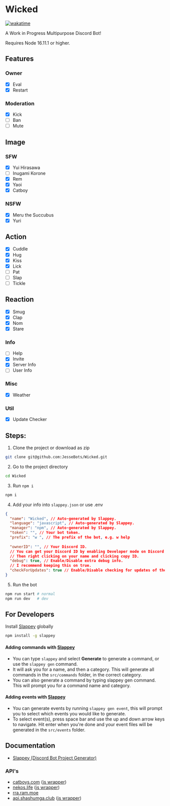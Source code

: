 # Wicked
[![wakatime](https://wakatime.com/badge/user/aee8792f-d01d-4fab-89d4-0b326512d9b2/project/c9187bb9-3a4b-402d-a309-0b33705436d1.svg)](https://wakatime.com/badge/user/aee8792f-d01d-4fab-89d4-0b326512d9b2/project/c9187bb9-3a4b-402d-a309-0b33705436d1)

A Work in Progress Multipurpose Discord Bot!

Requires Node 16.11.1 or higher.

## Features

### Owner
- [X] Eval
- [X] Restart

### Moderation
- [X] Kick
- [ ] Ban
- [ ] Mute

## Image
### SFW
- [X] Yui Hirasawa
- [ ] Inugami Korone
- [X] Rem
- [X] Yaoi
- [X] Catboy

### NSFW
- [X] Meru the Succubus
- [X] Yuri

## Action
- [X] Cuddle
- [X] Hug
- [X] Kiss
- [X] Lick
- [ ] Pat
- [ ] Slap
- [ ] Tickle

## Reaction
- [X] Smug
- [X] Clap
- [X] Nom
- [X] Stare

### Info
- [ ] Help
- [X] Invite
- [X] Server Info
- [ ] User Info

### Misc
- [X] Weather

### Util
- [X] Update Checker


## Steps:
1. Clone the project or download as zip
```bash
git clone git@github.com:JesseBots/Wicked.git
```

2. Go to the project directory
```bash
cd Wicked
```

3. Run `npm i`
```bash
npm i
```

4. Add your info into `slappey.json` or use .env
```json
{
  "name": "Wicked", // Auto-generated by Slappey.
  "language": "javascript", // Auto-generated by Slappey.
  "manager": "npm", // Auto-generated by Slappey.
  "token": "", // Your bot token.
  "prefix": "w ", // The prefix of the bot, e.g. w help
  
  "ownerID": "", // Your Discord ID.
  // You can get your Discord ID by enabling Developer mode on Discord,
  // Then right clicking on your name and clicking copy ID.
  "debug": true, // Enable/Disable extra debug info.
  // I recommend keeping this on true.
  "checkForUpdates": true // Enable/Disable checking for updates of the source.
}
```

5. Run the bot
```bash
npm run start # normal
npm run dev   # dev
```

## For Developers
Install [Slappey](https://github.com/stuyy/slappey) globally
```bash
npm install -g slappey
```

#### Adding commands with [Slappey](https://github.com/stuyy/slappey)
- You can type `slappey` and select **Generate** to generate a command, or use the `slappey gen` command.
- It will ask you for a name, and then a category. This will generate all commands in the `src/commands` folder, in the correct category.
- You can also generate a command by typing slappey gen command. This will prompt you for a command name and category.

#### Adding events with [Slappey](https://github.com/stuyy/slappey)
- You can generate events by running `slappey gen event`, this will prompt you to select which events you would like to generate.
- To select event(s), press space bar and use the up and down arrow keys to navigate. Hit enter when you're done and your event files will be generated in the `src/events` folder.

## Documentation
- [Slappey (Discord Bot Project Generator)](https://github.com/stuyy/slappey)

### API's
- [catboys.com](https://catboys.com/api) ([js wrapper](https://github.com/Catboys-Dev/catboys-js))
- [nekos.life]() ([js wrapper](https://github.com/Nekos-life/nekos-dot-life))
- [rra.ram.moe](https://rra.ram.moe/i/r?type=)
- [api.shashumga.club](https://api.shashumga.club/) ([js wrapper](https://github.com/JesseBots/shashumga-dot-club))